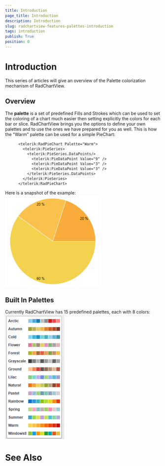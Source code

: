 ```yaml
---
title: Introduction
page_title: Introduction
description: Introduction
slug: radchartview-features-palettes-introduction
tags: introduction
publish: True
position: 0
---
```


# Introduction



This series of articles will give an overview of the Palette colorization mechanism of RadChartView.
      

## Overview

The __palette__ is a set of predefined Fills and Strokes which can be used to set
          the coloring of a chart much easier then setting explicitly the colors for each bar or slice.
          RadChartView brings you the options to define your own palettes and to use the
          ones we have prepared for you as well. This is how the "Warm" palette can be
          used for a simple PieChart:
        

	
          <telerik:RadPieChart Palette="Warm">
            <telerik:PieSeries>
              <telerik:PieSeries.DataPoints/>
                <telerik:PieDataPoint Value="9" />
                <telerik:PieDataPoint Value="3" />
                <telerik:PieDataPoint Value="3" />
              </telerik:PieSeries.DataPoints>
            </telerik:PieSeries>
          </telerik:RadPieChart>
        



Here is a snapshot of the example:
        ![Rad Chart View-palettes-introduction-0](images/RadChartView-palettes-introduction-0.png)

## Built In Palettes

Currently RadChartView has 15 predefined palettes, each with 8 colors:
        ![Rad Chart View-palettes-introduction-1](images/RadChartView-palettes-introduction-1.png)

# See Also
